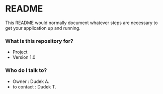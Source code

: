 # README #

This README would normally document whatever steps are necessary to get your application up and running.

### What is this repository for? ###

* Project
* Version 1.0





### Who do I talk to? ###

* Owner : Dudek A. 
* to contact : Dudek T. 